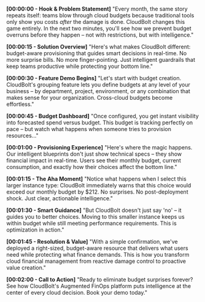 **[00:00:00 - Hook & Problem Statement]** "Every month, the same story repeats itself: teams blow through cloud budgets because traditional tools only show you costs _after_ the damage is done. CloudBolt changes this game entirely. In the next two minutes, you'll see how we prevent budget overruns before they happen – not with restrictions, but with intelligence."

**[00:00:15 - Solution Overview]** "Here's what makes CloudBolt different: budget-aware provisioning that guides smart decisions in real-time. No more surprise bills. No more finger-pointing. Just intelligent guardrails that keep teams productive while protecting your bottom line."

**[00:00:30 - Feature Demo Begins]** "Let's start with budget creation. CloudBolt's grouping feature lets you define budgets at any level of your business – by department, project, environment, or any combination that makes sense for your organization. Cross-cloud budgets become effortless."

**[00:00:45 - Budget Dashboard]** "Once configured, you get instant visibility into forecasted spend versus budget. This budget is tracking perfectly on pace – but watch what happens when someone tries to provision resources..."

**[00:01:00 - Provisioning Experience]** "Here's where the magic happens. Our intelligent blueprints don't just show technical specs – they show financial impact in real-time. Users see their monthly budget, current consumption, and exactly how their choices affect the bottom line."

**[00:01:15 - The Aha Moment]** "Notice what happens when I select this larger instance type: CloudBolt immediately warns that this choice would exceed our monthly budget by $212. No surprises. No post-deployment shock. Just clear, actionable intelligence."

**[00:01:30 - Smart Guidance]** "But CloudBolt doesn't just say 'no' – it guides you to better choices. Moving to this smaller instance keeps us within budget while still meeting performance requirements. This is optimization in action."

**[00:01:45 - Resolution & Value]** "With a simple confirmation, we've deployed a right-sized, budget-aware resource that delivers what users need while protecting what finance demands. This is how you transform cloud financial management from reactive damage control to proactive value creation."

**[00:02:00 - Call to Action]** "Ready to eliminate budget surprises forever? See how CloudBolt's Augmented FinOps platform puts intelligence at the center of every cloud decision. Book your demo today."